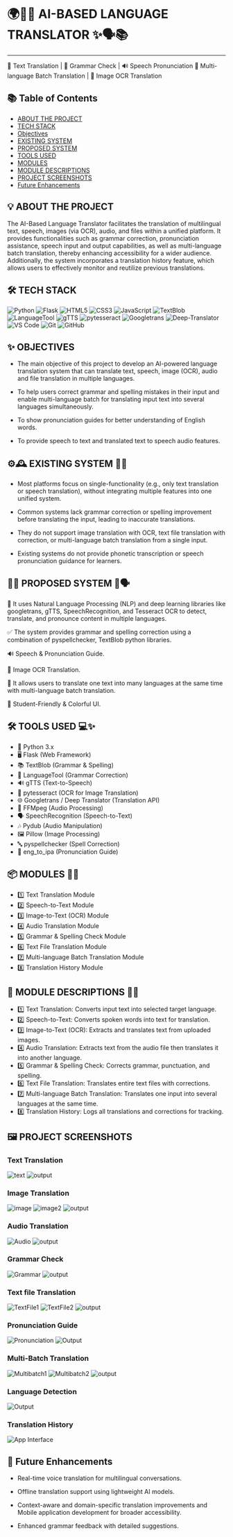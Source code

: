 


 # 🌍🤖✨ AI-BASED LANGUAGE TRANSLATOR ✨🗣️📚
------------------------------------------------
💬 Text Translation | 📝 Grammar Check | 🔊 Speech Pronunciation
📂 Multi-language Batch Translation | 📸 Image OCR Translation


## 📚 Table of Contents
- [ABOUT THE PROJECT](#-about-the-project)
- [TECH STACK](#-tech-stack)
- [Objectives](#-objectives)
- [EXISTING SYSTEM](#-existing-systems)
- [PROPOSED SYSTEM](#-proposed-system)
- [TOOLS USED](#-tools-used)
- [MODULES](#-modules)
- [MODULE DESCRIPTIONS](#-modules-description)
- [PROJECT SCREENSHOTS](#-project-screenshots)
- [Future Enhancements](#-future-enhancements)

## 💡 ABOUT THE PROJECT
The AI-Based Language Translator facilitates the translation of multilingual text, speech, images (via OCR), audio, and files within a unified platform. It provides functionalities such as grammar correction, pronunciation assistance, speech input and output capabilities, as well as multi-language batch translation, thereby enhancing accessibility for a wider audience. Additionally, the system incorporates a translation history feature, which allows users to effectively monitor and reutilize previous translations.

## 🛠️ TECH STACK

![Python](https://img.shields.io/badge/Python-3776AB?style=for-the-badge&logo=python&logoColor=white)
![Flask](https://img.shields.io/badge/Flask-000000?style=for-the-badge&logo=flask&logoColor=white)
![HTML5](https://img.shields.io/badge/HTML5-E34F26?style=for-the-badge&logo=html5&logoColor=white)
![CSS3](https://img.shields.io/badge/CSS3-1572B6?style=for-the-badge&logo=css3&logoColor=white)
![JavaScript](https://img.shields.io/badge/JavaScript-F7DF1E?style=for-the-badge&logo=javascript&logoColor=black)
![TextBlob](https://img.shields.io/badge/TextBlob-FFB400?style=for-the-badge&logo=python&logoColor=white)
![LanguageTool](https://img.shields.io/badge/LanguageTool-0A66C2?style=for-the-badge&logo=apache&logoColor=white)
![gTTS](https://img.shields.io/badge/gTTS-4285F4?style=for-the-badge&logo=google&logoColor=white)
![pytesseract](https://img.shields.io/badge/pytesseract-FF4500?style=for-the-badge&logo=python&logoColor=white)
![Googletrans](https://img.shields.io/badge/Googletrans-34A853?style=for-the-badge&logo=googletranslate&logoColor=white)
![Deep-Translator](https://img.shields.io/badge/Deep--Translator-0078D7?style=for-the-badge&logo=deepnote&logoColor=white)
![VS Code](https://img.shields.io/badge/VS%20Code-0078D4?style=for-the-badge&logo=visualstudiocode&logoColor=white)
![Git](https://img.shields.io/badge/Git-F05032?style=for-the-badge&logo=git&logoColor=white)
![GitHub](https://img.shields.io/badge/GitHub-181717?style=for-the-badge&logo=github&logoColor=white)

## ✨ OBJECTIVES

- The main objective of this project to develop an AI-powered language translation system that can translate text, speech, image (OCR), audio  and file translation in multiple languages.
 
 - To help users correct grammar and spelling mistakes in their input and enable multi-language batch for translating input text into several languages simultaneously.

- To show pronunciation guides for better understanding of English words.
 
- To provide speech to text and translated text to speech audio features.  

## ⚙️🕰️ EXISTING SYSTEM 📝🔹

- Most platforms focus on single-functionality (e.g., only text translation or speech translation), without integrating multiple features into one unified system.

- Common systems lack grammar correction or spelling improvement before translating the input, leading to inaccurate translations.

- They do not support image translation with OCR, text file translation with correction, or multi-language batch translation from a single input.

- Existing systems do not provide phonetic transcription or speech pronunciation guidance for learners.

## 🚀🤖 PROPOSED SYSTEM 🌟🗣️

💬 It uses Natural Language Processing (NLP) and deep learning libraries like googletrans, gTTS, SpeechRecognition, and Tesseract OCR to detect, translate, and pronounce content in multiple languages.

✅ The system provides grammar and spelling correction using a combination of pyspellchecker, TextBlob python libraries.

🔊 Speech & Pronunciation Guide.

📸 Image OCR Translation.

📂 It allows users to translate one text into many languages at the same time with multi-language batch translation.

🌈 Student-Friendly & Colorful UI.


## 🛠️ TOOLS USED 💻✨

- 🐍 Python 3.x
- 🖥️ Flask (Web Framework)
- 📚 TextBlob (Grammar & Spelling)
- 📝 LanguageTool (Grammar Correction)
- 🔊 gTTS (Text-to-Speech)
- 📸 pytesseract (OCR for Image Translation)
- 🌐 Googletrans / Deep Translator (Translation API)
- 🎵 FFMpeg (Audio Processing)
- 🗣️ SpeechRecognition (Speech-to-Text)
- 🎶 Pydub (Audio Manipulation)
- 🖼️ Pillow (Image Processing)
- 🔤 pyspellchecker (Spell Correction)
- 🔡 eng_to_ipa (Pronunciation Guide)

## 📦 MODULES 🧩🚀

- 1️⃣ Text Translation Module
- 2️⃣ Speech-to-Text Module
- 3️⃣ Image-to-Text (OCR) Module
- 4️⃣ Audio Translation Module
- 5️⃣ Grammar & Spelling Check Module
- 6️⃣ Text File Translation Module
- 7️⃣ Multi-language Batch Translation Module
- 8️⃣ Translation History Module

## 📝 MODULE DESCRIPTIONS 📖✨

- 1️⃣ Text Translation: Converts input text into selected target language.
- 2️⃣ Speech-to-Text: Converts spoken words into text for translation.
- 3️⃣ Image-to-Text (OCR): Extracts and translates text from uploaded images.
- 4️⃣ Audio Translation: Extracts text from the audio file then translates it into another language.
- 5️⃣ Grammar & Spelling Check: Corrects grammar, punctuation, and spelling.
- 6️⃣ Text File Translation: Translates entire text files with corrections.
- 7️⃣ Multi-language Batch Translation: Translates one input into several languages at the same time.
- 8️⃣ Translation History: Logs all translations and corrections for tracking.

## 🖼️ PROJECT SCREENSHOTS

### Text Translation
![text](screenshots/text.png)
![output](screenshots/output1.png)

### Image Translation
![image](screenshots/image.png)
![image2](screenshots/image2.png)
![output](screenshots/output2.png)

### Audio Translation
![Audio](screenshots/audio.png)
![output](screenshots/output3.png)

### Grammar Check
![Grammar](screenshots/grammar.png)
![output](screenshots/output4.png)

### Text file Translation
![TextFile1](screenshots/text_file1.png)
![TextFile2](screenshots/text_file2.png)
![output](screenshots/output5.png)

### Pronunciation Guide
![Pronunciation](screenshots/pronunciation.png)
![Output](screenshots/output6.png)

### Multi-Batch Translation
![Multibatch1](screenshots/multibatch1.png)
![Multibatch2](screenshots/multibatch2.png)
![output](screenshots/output7.png)

### Language Detection
![Output](screenshots/language_detection.png)

### Translation History
![App Interface](screenshots/translation_history.png)


## 🚀 Future Enhancements

-  Real-time voice translation for multilingual conversations.

-  Offline translation support using lightweight AI models.

-  Context-aware and domain-specific translation improvements and Mobile application development for broader accessibility.

- Enhanced grammar feedback with detailed suggestions.


